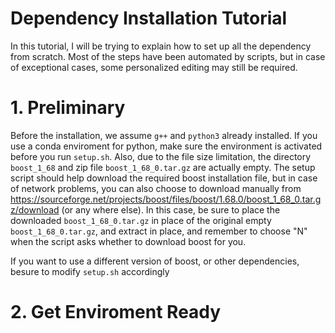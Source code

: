 # Dependency Installation Tutorial
In this tutorial, I will be trying to explain how to set up all the dependency from scratch. Most of the steps have been automated by scripts, but in case of exceptional cases, some personalized editing may still be required.
# 1. Preliminary
Before the installation, we assume `g++` and `python3` already installed. If you use a conda enviroment for python, make sure the environment is activated before you run `setup.sh`. Also, due to the file size limitation, the directory `boost_1_68` and zip file `boost_1_68_0.tar.gz` are actually empty. The setup script should help download the required boost installation file, but in case of network problems, you can also choose to download manually from https://sourceforge.net/projects/boost/files/boost/1.68.0/boost_1_68_0.tar.gz/download (or any where else). In this case, be sure to place the downloaded `boost_1_68_0.tar.gz` in place of the original empty `boost_1_68_0.tar.gz`, and extract in place, and remember to choose "N" when the script asks whether to download boost for you.

If you want to use a different version of boost, or other dependencies, besure to modify `setup.sh` accordingly
# 2. Get Enviroment Ready
